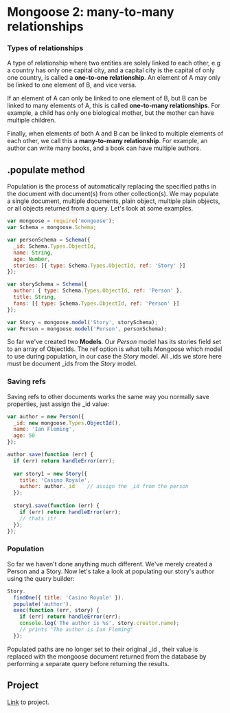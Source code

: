 Mongoose 2: many-to-many relationships
===
### Types of relationships

A type of relationship where two entities are solely linked to each other, e.g a country has only one capital city, and a capital city is the capital of only one country, is called a **one-to-one relationship**. An element of A may only be linked to one element of B, and vice versa.

If an element of A can only be linked to one element of B, but B can be linked to many elements of A, this is called **one-to-many relationships**. For example, a child has only one biological mother, but the mother can have multiple children.

Finally, when elements of both A and B can be linked to multiple elements of each other, we call this a **many-to-many relationship**. For example, an author can write many books, and a book can have multiple authors.

.populate method
----

Population is the process of automatically replacing the specified paths in the document with document(s) from other collection(s). We may populate a single document, multiple documents, plain object, multiple plain objects, or all objects returned from a query. Let's look at some examples.

```javascript
var mongoose = require('mongoose');
var Schema = mongoose.Schema;

var personSchema = Schema({
  _id: Schema.Types.ObjectId,
  name: String,
  age: Number,
  stories: [{ type: Schema.Types.ObjectId, ref: 'Story' }]
});

var storySchema = Schema({
  author: { type: Schema.Types.ObjectId, ref: 'Person' },
  title: String,
  fans: [{ type: Schema.Types.ObjectId, ref: 'Person' }]
});

var Story = mongoose.model('Story', storySchema);
var Person = mongoose.model('Person', personSchema);
```

So far we've created two **Models**. Our _Person_ model has its stories field set to an array of ObjectIds. The ref option is what tells Mongoose which model to use during population, in our case the _Story_ model. All \_ids we store here must be document \_ids from the _Story_ model.

### Saving refs

Saving refs to other documents works the same way you normally save properties, just assign the _id value:

```javascript
var author = new Person({
  _id: new mongoose.Types.ObjectId(),
  name: 'Ian Fleming',
  age: 50
});

author.save(function (err) {
  if (err) return handleError(err);
  
  var story1 = new Story({
    title: 'Casino Royale',
    author: author._id    // assign the _id from the person
  });
  
  story1.save(function (err) {
    if (err) return handleError(err);
    // thats it!
  });
});
```

### Population

So far we haven't done anything much different. We've merely created a Person and a Story. Now let's take a look at populating our story's author using the query builder:

```javascript
Story.
  findOne({ title: 'Casino Royale' }).
  populate('author').
  exec(function (err, story) {
    if (err) return handleError(err);
    console.log('The author is %s', story.creator.name);
    // prints "The author is Ian Fleming"
  });
```

Populated paths are no longer set to their original _id , their value is replaced with the mongoose document returned from the database by performing a separate query before returning the results.

Project
---

[Link](https://github.com/jankeLearning/projects/tree/master/06-RESTFUL-app) to project.